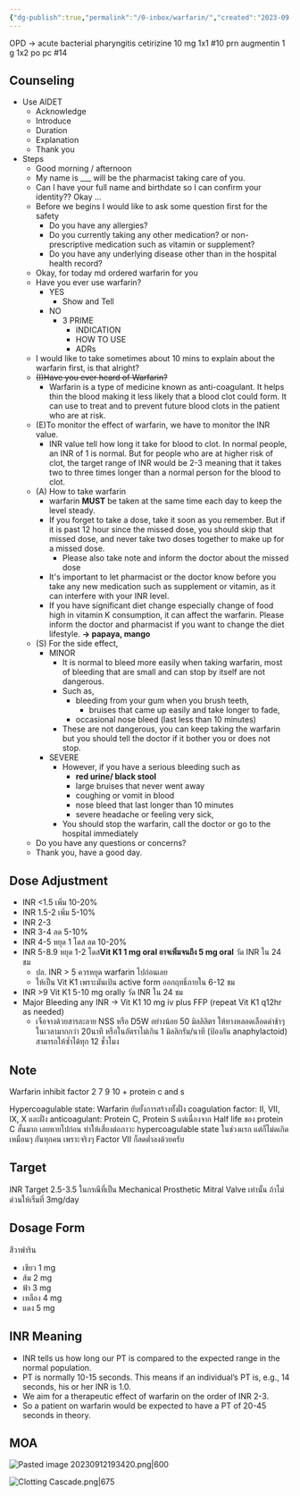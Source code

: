 ```yaml
---
{"dg-publish":true,"permalink":"/0-inbox/warfarin/","created":"2023-09-12T19:14:23.847+07:00","updated":"2025-10-06T19:40:02.081+07:00"}
---
```


OPD -> acute bacterial pharyngitis
cetirizine 10 mg 1x1 #10 prn
augmentin 1 g 1x2 po pc #14 


## Counseling
- Use AIDET
	- Acknowledge
	- Introduce
	- Duration
	- Explanation
	- Thank you
- Steps
	- Good morning / afternoon 
	- My name is ___ will be the pharmacist taking care of you.
	- Can I have your full name and birthdate so I can confirm your identity?? Okay ...
	- Before we begins I would like to ask some question first for the safety
		- Do you have any allergies?
		- Do you currently taking any other medication? or non-prescriptive medication such as vitamin or supplement?
		- Do you have any underlying disease other than in the hospital health record?
	- Okay, for today md ordered warfarin for you
	- Have you ever use warfarin?
		- YES
			- Show and Tell
		- NO
			- 3 PRIME
				- INDICATION
				- HOW TO USE
				- ADRs
	- I would like to take sometimes about 10 mins to explain about the warfarin first, is that alright?
	- ~~(I)Have you ever heard of Warfarin?~~
		- Warfarin is a type of medicine known as anti-coagulant. It helps thin the blood making it less likely that a blood clot could form. It can use to treat and to prevent future blood clots in the patient who are at risk.
	- (E)To monitor the effect of warfarin, we have to monitor the INR value.
		- INR value tell how long it take for blood to clot. In normal people, an INR of 1 is normal. But for people who are at higher risk of clot, the target range of INR would be 2-3 meaning that it takes two to three times longer than a normal person for the blood to clot.
	- (A) How to take warfarin
		- warfarin **MUST** be taken at the same time each day to keep the level steady.
		- If you forget to take a dose, take it soon as you remember. But if it is past 12 hour since the missed dose, you should skip that missed dose, and never take two doses together to make up for a missed dose.
			- Please also take note and inform the doctor about the missed dose
		- It's important to let pharmacist or the doctor know before you take any new medication such as supplement or vitamin, as it can interfere with your INR level.
		- If you have significant diet change especially change of food high in vitamin K consumption, it can affect the warfarin. Please inform the doctor and pharmacist if you want to change the diet lifestyle. **-> papaya, mango**
	- (S) For the side effect,
		- MINOR
			- It is normal to bleed more easily when taking warfarin, most of bleeding that are small and can stop by itself are not dangerous. 
			- Such as, 
				- bleeding from your gum when you brush teeth, 
					- bruises that came up easily and take longer to fade, 
				- occasional nose bleed (last less than 10 minutes)
			- These are not dangerous, you can keep taking the warfarin but you should tell the doctor if it bother you or does not stop.
		- SEVERE
			- However, if you have a serious bleeding such as
				- **red urine/ black stool**
				- large bruises that never went away
				- coughing or vomit in blood
				- nose bleed that last longer than 10 minutes
				- severe headache or feeling very sick,
			- You should stop the warfarin, call the doctor or go to the hospital immediately
	- Do you have any questions or concerns?
	- Thank you, have a good day.




## Dose Adjustment
- INR <1.5 เพิ่ม 10-20%
- INR 1.5-2 เพิ่ม 5-10%
- INR 2-3
- INR 3-4 ลด 5-10%
- INR 4-5 หยุด 1 โดส ลด 10-20%
- INR 5-8.9 หยุด 1-2 โดส**Vit K1 1 mg oral อาจเพิ่มจนถึง 5 mg oral** วัด INR ใน 24 ชม
	- ปล. INR > 5 ควรหยุด warfarin ไปก่อนเลย
	- ให้เป็น Vit K1 เพราะมันเป้น active form ออกฤทธิ์ภายใน 6-12 ชม
- INR >9 Vit K1 5-10 mg orally วัด INR ใน 24 ชม
- Major Bleeding any INR -> Vit K1 10 mg iv plus FFP (repeat Vit K1 q12hr as needed) 
	- เจือจางด้วยสารละลาย NSS หรือ D5W อย่างน้อย 50 มิลลิลิตร ให้ทางหลอดเลือดดำช้าๆ ในเวลามากกว่า 20นาที หรือในอัตราไม่เกิน 1 มิลลิกรัม/นาที (ป้องกัน anaphylactoid) สามารถให้ซ้ำได้ทุก 12 ชั่วโมง
## Note
Warfarin inhibit factor 2 7 9 10 + protein c and s

Hypercoagulable state: Warfarin ยับยั้งการสร้างทั้งฝั่ง coagulation factor: II, VII, IX, X และฝั่ง anticoagulant: Protein C, Protein S แต่เนื่องจาก Half life ของ protein C สั้นมาก เลยหายไปก่อน ทำให้เสี่ยงต่อภาวะ hypercoagulable state ในช่วงแรก แต่ก็ไม่ดเกิดเหมือนๆ กันทุกคน เพราะจริงๆ Factor VII ก็ลดต่ำลงด้วยครับ

## Target
INR Target 2.5-3.5 ในกรณีที่เป็น Mechanical Prosthetic Mitral Valve เท่านั้น
ถ้าไม่ด่วนให้เริ่มที่ 3mg/day

## Dosage Form
สีวาฟาริน
- เขียว 1 mg
- ส้ม 2 mg
- ฟ้า 3 mg
- เหลือง 4 mg
- แดง 5 mg 

## INR Meaning
- INR tells us how long our PT is compared to the expected range in the normal population.
- PT is normally 10-15 seconds. This means if an individual’s PT is, e.g., 14 seconds, his or her INR is 1.0.
- We aim for a therapeutic effect of warfarin on the order of INR 2-3.
- So a patient on warfarin would be expected to have a PT of 20-45 seconds in theory.

## MOA
![Pasted image 20230912193420.png|600](/img/user/3%20Resources/Attachment/Pasted%20image%2020230912193420.png)

![Clotting Cascade.png|675](/img/user/3%20Resources/Attachment/Clotting%20Cascade.png)